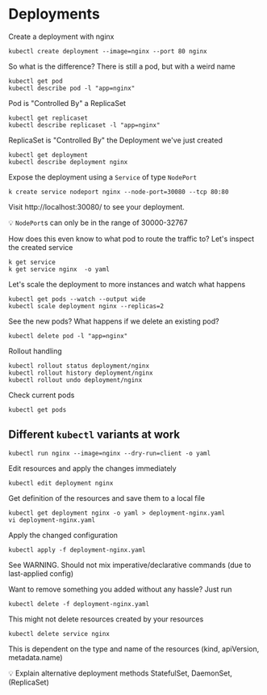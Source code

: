 # Deployments
Create a deployment with nginx
```
kubectl create deployment --image=nginx --port 80 nginx 
```
So what is the difference? There is still a pod, but with a weird name
```
kubectl get pod
kubectl describe pod -l "app=nginx"
```
Pod is "Controlled By" a ReplicaSet
```
kubectl get replicaset
kubectl describe replicaset -l "app=nginx"
```
ReplicaSet is "Controlled By" the Deployment we've just created
```
kubectl get deployment
kubectl describe deployment nginx
```
Expose the deployment using a `Service` of type `NodePort`
```
k create service nodeport nginx --node-port=30080 --tcp 80:80
```
Visit http://localhost:30080/ to see your deployment.

💡 `NodePort`s can only be in the range of 30000-32767

How does this even know to what pod to route the traffic to? Let's inspect the created service
```
k get service
k get service nginx  -o yaml
```

Let's scale the deployment to more instances and watch what happens
```
kubectl get pods --watch --output wide
kubectl scale deployment nginx --replicas=2
```

See the new pods? What happens if we delete an existing pod?
```
kubectl delete pod -l "app=nginx"
```

Rollout handling
```
kubectl rollout status deployment/nginx
kubectl rollout history deployment/nginx
kubectl rollout undo deployment/nginx
```

Check current pods
```
kubectl get pods
```

## Different `kubectl` variants at work
```
kubectl run nginx --image=nginx --dry-run=client -o yaml
```
Edit resources and apply the changes immediately
```
kubectl edit deployment nginx
```
Get definition of the resources and save them to a local file
```
kubectl get deployment nginx -o yaml > deployment-nginx.yaml
vi deployment-nginx.yaml
```
Apply the changed configuration
```
kubectl apply -f deployment-nginx.yaml
```
See WARNING. Should not mix imperative/declarative commands (due to last-applied config)

Want to remove something you added without any hassle? Just run
```
kubectl delete -f deployment-nginx.yaml
```

This might not delete resources created by your resources
```
kubectl delete service nginx
```

This is dependent on the type and name of the resources (kind, apiVersion, metadata.name)

💡 Explain alternative deployment methods StatefulSet, DaemonSet, (ReplicaSet)

